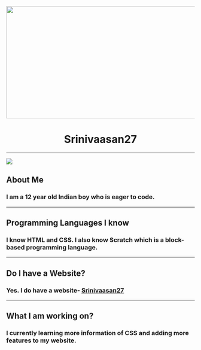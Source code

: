 <img src="https://raw.githubusercontent.com/Srinivaasan27/Srinivaasan27.github.io/main/Profile%20Photo.PNG" height="300" width="1000">
<h1 text align="center">Srinivaasan27</h1>
<hr />
<img src="https://komarev.com/ghpvc/?username=Srinivaasan27&style=flat-square">

<p><h2>About Me</h2>
<h3>I am a 12 year old Indian boy who is eager to code.</h3></p>
<hr />
<p><h2>Programming Languages I know</h2>
<h3>I know HTML and CSS. I also know Scratch which is a block- based programming language.</h3></p>
<hr />
<p><h2>Do I have a Website?
<h3>Yes. I do have a website- <a href="https://srinivaasan27.github.io/">Srinivaasan27</a></h3></p>
<hr />
<p><h2>What I am working on?</h2>
<h3>I currently learning more information of CSS and adding more features to my website.</h3></p>
